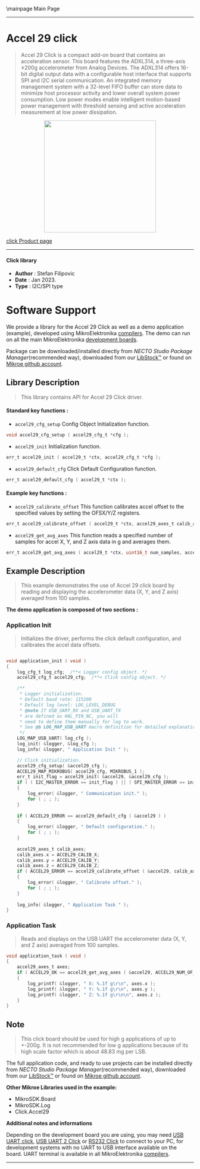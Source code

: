 \mainpage Main Page

---
# Accel 29 click

> Accel 29 Click is a compact add-on board that contains an acceleration sensor. This board features the ADXL314, a three-axis ±200g accelerometer from Analog Devices. The ADXL314 offers 16-bit digital output data with a configurable host interface that supports SPI and I2C serial communication. An integrated memory management system with a 32-level FIFO buffer can store data to minimize host processor activity and lower overall system power consumption. Low power modes enable intelligent motion-based power management with threshold sensing and active acceleration measurement at low power dissipation.

<p align="center">
  <img src="https://download.mikroe.com/images/click_for_ide/accel29_click.png" height=300px>
</p>

[click Product page](https://www.mikroe.com/accel-29-click)

---


#### Click library

- **Author**        : Stefan Filipovic
- **Date**          : Jan 2023.
- **Type**          : I2C/SPI type


# Software Support

We provide a library for the Accel 29 Click
as well as a demo application (example), developed using MikroElektronika
[compilers](https://www.mikroe.com/necto-studio).
The demo can run on all the main MikroElektronika [development boards](https://www.mikroe.com/development-boards).

Package can be downloaded/installed directly from *NECTO Studio Package Manager*(recommended way), downloaded from our [LibStock&trade;](https://libstock.mikroe.com) or found on [Mikroe github account](https://github.com/MikroElektronika/mikrosdk_click_v2/tree/master/clicks).

## Library Description

> This library contains API for Accel 29 Click driver.

#### Standard key functions :

- `accel29_cfg_setup` Config Object Initialization function.
```c
void accel29_cfg_setup ( accel29_cfg_t *cfg );
```

- `accel29_init` Initialization function.
```c
err_t accel29_init ( accel29_t *ctx, accel29_cfg_t *cfg );
```

- `accel29_default_cfg` Click Default Configuration function.
```c
err_t accel29_default_cfg ( accel29_t *ctx );
```

#### Example key functions :

- `accel29_calibrate_offset` This function calibrates accel offset to the specified values by setting the OFSX/Y/Z registers.
```c
err_t accel29_calibrate_offset ( accel29_t *ctx, accel29_axes_t calib_axes );
```

- `accel29_get_avg_axes` This function reads a specified number of samples for accel X, Y, and Z axis data in g and averages them.
```c
err_t accel29_get_avg_axes ( accel29_t *ctx, uint16_t num_samples, accel29_axes_t *avg_axes );
```

## Example Description

> This example demonstrates the use of Accel 29 click board by reading and displaying the accelerometer data (X, Y, and Z axis) averaged from 100 samples.

**The demo application is composed of two sections :**

### Application Init

> Initializes the driver, performs the click default configuration, and calibrates the accel data offsets.

```c

void application_init ( void )
{
    log_cfg_t log_cfg;  /**< Logger config object. */
    accel29_cfg_t accel29_cfg;  /**< Click config object. */

    /** 
     * Logger initialization.
     * Default baud rate: 115200
     * Default log level: LOG_LEVEL_DEBUG
     * @note If USB_UART_RX and USB_UART_TX 
     * are defined as HAL_PIN_NC, you will 
     * need to define them manually for log to work. 
     * See @b LOG_MAP_USB_UART macro definition for detailed explanation.
     */
    LOG_MAP_USB_UART( log_cfg );
    log_init( &logger, &log_cfg );
    log_info( &logger, " Application Init " );

    // Click initialization.
    accel29_cfg_setup( &accel29_cfg );
    ACCEL29_MAP_MIKROBUS( accel29_cfg, MIKROBUS_1 );
    err_t init_flag = accel29_init( &accel29, &accel29_cfg );
    if ( ( I2C_MASTER_ERROR == init_flag ) || ( SPI_MASTER_ERROR == init_flag ) )
    {
        log_error( &logger, " Communication init." );
        for ( ; ; );
    }
    
    if ( ACCEL29_ERROR == accel29_default_cfg ( &accel29 ) )
    {
        log_error( &logger, " Default configuration." );
        for ( ; ; );
    }
    
    accel29_axes_t calib_axes;
    calib_axes.x = ACCEL29_CALIB_X;
    calib_axes.y = ACCEL29_CALIB_Y;
    calib_axes.z = ACCEL29_CALIB_Z;
    if ( ACCEL29_ERROR == accel29_calibrate_offset ( &accel29, calib_axes ) )
    {
        log_error( &logger, " Calibrate offset." );
        for ( ; ; );
    }
    
    log_info( &logger, " Application Task " );
}

```

### Application Task

> Reads and displays on the USB UART the accelerometer data (X, Y, and Z axis) averaged from 100 samples.

```c
void application_task ( void )
{
    accel29_axes_t axes;
    if ( ACCEL29_OK == accel29_get_avg_axes ( &accel29, ACCEL29_NUM_OF_SAMPLES, &axes ) )
    {
        log_printf( &logger, " X: %.1f g\r\n", axes.x );
        log_printf( &logger, " Y: %.1f g\r\n", axes.y );
        log_printf( &logger, " Z: %.1f g\r\n\n", axes.z );
    }
}
```

## Note

> This click board should be used for high g applications of up to +-200g. It is not recommended for low g applications because of its high scale factor which is about 48.83 mg per LSB.

The full application code, and ready to use projects can be installed directly from *NECTO Studio Package Manager*(recommended way), downloaded from our [LibStock&trade;](https://libstock.mikroe.com) or found on [Mikroe github account](https://github.com/MikroElektronika/mikrosdk_click_v2/tree/master/clicks).

**Other Mikroe Libraries used in the example:**

- MikroSDK.Board
- MikroSDK.Log
- Click.Accel29

**Additional notes and informations**

Depending on the development board you are using, you may need
[USB UART click](https://www.mikroe.com/usb-uart-click),
[USB UART 2 Click](https://www.mikroe.com/usb-uart-2-click) or
[RS232 Click](https://www.mikroe.com/rs232-click) to connect to your PC, for
development systems with no UART to USB interface available on the board. UART
terminal is available in all MikroElektronika
[compilers](https://shop.mikroe.com/compilers).

---
